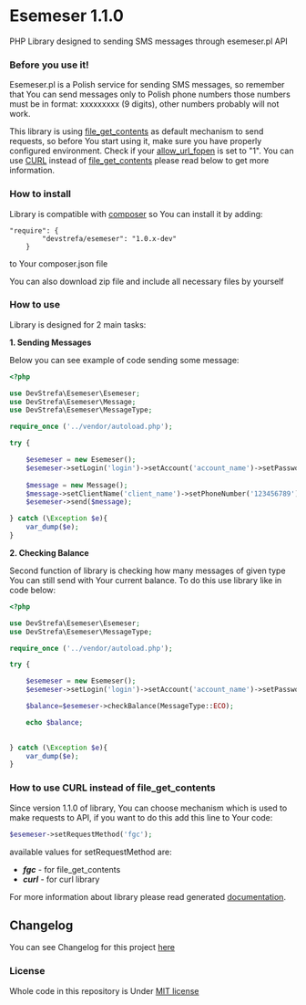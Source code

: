 # Esemeser 1.1.0

PHP Library designed to sending SMS messages through esemeser.pl API

### Before you use it!

Esemeser.pl is a Polish service for sending SMS messages, so remember that You can send messages only to Polish phone numbers
those numbers must be in format: xxxxxxxxx (9 digits), other numbers probably will not work. 

This library is using [file_get_contents](http://php.net/manual/en/function.file-get-contents.php) as default mechanism to send requests, so before You start using it, make sure you have properly configured environment. Check if your [allow_url_fopen](http://php.net/manual/en/filesystem.configuration.php) is set to "1". You can use [CURL](http://php.net/manual/en/book.curl.php) instead of [file_get_contents](http://php.net/manual/en/function.file-get-contents.php) please read below to get more information.

### How to install

Library is compatible with [composer](https://getcomposer.org/) so You can install it by adding:
```code
"require": {
        "devstrefa/esemeser": "1.0.x-dev"
    }
```

to Your composer.json file

You can also download zip file and include all necessary files by yourself

### How to use

Library is designed for 2 main tasks: 

**1. Sending Messages**

Below you can see example of code sending some message:

```php
<?php

use DevStrefa\Esemeser\Esemeser;
use DevStrefa\Esemeser\Message;
use DevStrefa\Esemeser\MessageType;

require_once ('../vendor/autoload.php');

try {

    $esemeser = new Esemeser();    
    $esemeser->setLogin('login')->setAccount('account_name')->setPassword('password');
    
    $message = new Message();
    $message->setClientName('client_name')->setPhoneNumber('123456789')->setMessage('test')->setMessageType(MessageType::ECO);
    $esemeser->send($message);

} catch (\Exception $e){
    var_dump($e);
}
```



**2. Checking Balance**

Second function of library is checking how many messages of given type You can still send with Your current balance. To do this use library like in code below:

```php
<?php

use DevStrefa\Esemeser\Esemeser;
use DevStrefa\Esemeser\MessageType;

require_once ('../vendor/autoload.php');

try {

    $esemeser = new Esemeser();
    $esemeser->setLogin('login')->setAccount('account_name')->setPassword('password');

    $balance=$esemeser->checkBalance(MessageType::ECO);

    echo $balance;
   

} catch (\Exception $e){
    var_dump($e);
}
```

### How to use CURL instead of file_get_contents

Since version 1.1.0 of library, You can choose mechanism which is used to make requests to API, if you want to do this add this line to Your code:

```php
$esemeser->setRequestMethod('fgc');
```

available values for setRequestMethod are:
 * ***fgc*** - for file_get_contents
 * ***curl*** - for curl library
 

For more information about library please read generated [documentation](http://devstrefa.github.io/esemeserDoc/).


## Changelog

You can see Changelog for this project [here](https://github.com/DevStrefa/esemeser/blob/master/CHANGELOG.md)

### License

Whole code in this repository is Under [MIT license](https://github.com/DevStrefa/esemeser/blob/master/LICENSE)